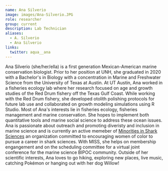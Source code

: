 ```yaml
---
name: Ana Silverio
image: images/Ana-Silverio.JPG
role: researcher
group: current
description: Lab Technician
aliases:
  - A. Silverio
  - Ana Silverio
links:
  twitter: aqua__ana
---
```


Ana Silverio (she/her/ella) is a first generation Mexican-American marine conservation biologist. 
Prior to her position at UNH, she graduated in 2020 with a Bachelor's in Biology with a concentration in Marine and Freshwater Science from the University of Texas at Austin.
At UT Austin, Ana worked in a fisheries ecology lab where her research focused on age and growth studies of the Red Drum fishery off the Texas Gulf Coast.
While working with the Red Drum fishery, she developed otolith polishing protocols for future lab use and collaborated on growth modeling simulations using R Studio.
Most of Ana's interests lie in fisheries ecology, fisheries management and marine conservation.
She hopes to implement both quantitative tools and marine social science to address these ocean issues. 
Ana is passionate about outreach and promoting diveristy and inclusion in marine science and is currently an active memeber of [Minorities in Shark Sciences](https://www.misselasmo.org/) an organization committed to encouraging women of color to pursue a career in shark sciences.
With MISS, she helps on membership engangement and on the scheduling committee for a virtual joint conference for the marine science BIPOC community.
Outside of her scientific interests, Ana loves to go hiking, exploring new places, live music, catching Pokémon or hanging out with her dog Willow!
